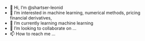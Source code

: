 - 👋 Hi, I’m @shartser-leonid
- 👀 I’m interested in machine learning, numerical methods, pricing financial derivatives,
- 🌱 I’m currently learning machine learning
- 💞️ I’m looking to collaborate on ...
- 📫 How to reach me ...

<!---
shartser-leonid/shartser-leonid is a ✨ special ✨ repository because its `README.md` (this file) appears on your GitHub profile.
You can click the Preview link to take a look at your changes.
--->
